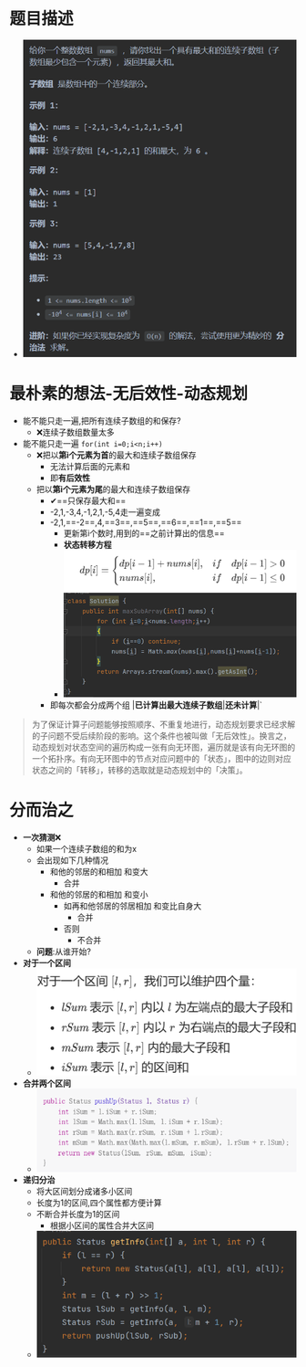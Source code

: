 # 题目描述
- ![500](attachments/Pasted%20image%2020230204154842.png)

# 最朴素的想法-无后效性-动态规划
- 能不能只走一遍,把所有连续子数组的和保存?
	- ❌连续子数组数量太多
- 能不能只走一遍 `for(int i=0;i<n;i++)`
	- ❌把以**第i个元素为首**的最大和连续子数组保存
		- 无法计算后面的元素和
		- 即**有后效性**
	- 把以**第i个元素为尾**的最大和连续子数组保存
		- ✔==只保存最大和==
		- -2,1,-3,4,-1,2,1,-5,4走一遍变成
		- -2,1,==-2==,4,==3==,==5==,==6==,==1==,==5==
			- 更新第i个数时,用到的==之前计算出的信息==
			- **状态转移方程**![](attachments/Pasted%20image%2020230204164946.png)
			- ![](attachments/Pasted%20image%2020230204164513.png)
		- 即每次都会分成两个组 |**已计算出最大连续子数组**|**还未计算**|`
>为了保证计算子问题能够按照顺序、不重复地进行，动态规划要求已经求解的子问题不受后续阶段的影响。这个条件也被叫做「无后效性」。换言之，动态规划对状态空间的遍历构成一张有向无环图，遍历就是该有向无环图的一个拓扑序。有向无环图中的节点对应问题中的「状态」，图中的边则对应状态之间的「转移」，转移的选取就是动态规划中的「决策」。

# 分而治之
- **一次猜测**❌
	- 如果一个连续子数组的和为x
	- 会出现如下几种情况
		- 和他的邻居的和相加 和变大
			- 合并
		- 和他的邻居的和相加 和变小
			- 如再和他邻居的邻居相加 和变比自身大
				- 合并
			- 否则
				- 不合并
	- **问题**:从谁开始?
- **对于一个区间**
	- ![](attachments/Pasted%20image%2020230204170137.png)
- **合并两个区间**
	- ![](attachments/Pasted%20image%2020230204170235.png)
- **递归分治**
	- 将大区间划分成诸多小区间
	- 长度为1的区间,四个属性都方便计算
	- 不断合并长度为1的区间
		- 根据小区间的属性合并大区间
	- ![](attachments/Pasted%20image%2020230204170324.png)